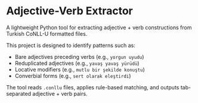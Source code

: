 # Adjective-Verb Extractor

A lightweight Python tool for extracting adjective + verb constructions from Turkish CoNLL-U formatted files.

This project is designed to identify patterns such as:
- Bare adjectives preceding verbs (e.g., `yorgun uyudu`)
- Reduplicated adjectives (e.g., `yavaş yavaş yürüdü`)
- Locative modifiers (e.g., `mutlu bir şekilde konuştu`)
- Converbial forms (e.g., `sert olarak eleştirdi`)

The tool reads `.conllu` files, applies rule-based matching, and outputs tab-separated adjective + verb pairs.

